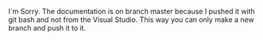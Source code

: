 I`m Sorry. The documentation is on branch master because I pushed it with git bash and not from the Visual Studio.
This way you can only make a new branch and push it to it. 
